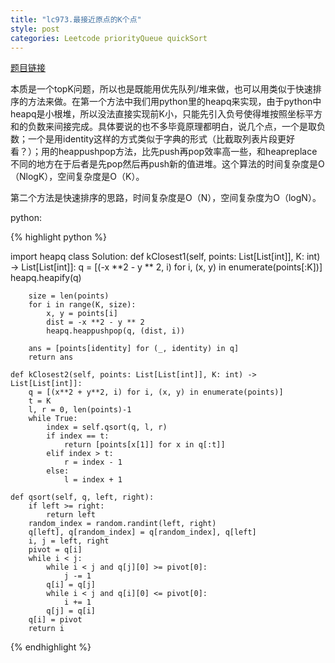 ```yaml
---
title: "lc973.最接近原点的K个点"
style: post
categories: Leetcode priorityQueue quickSort
---
```


[题目链接](https://leetcode-cn.com/problems/k-closest-points-to-origin/)

本质是一个topK问题，所以也是既能用优先队列/堆来做，也可以用类似于快速排序的方法来做。在第一个方法中我们用python里的heapq来实现，由于python中heapq是小根堆，所以没法直接实现前K小，只能先引入负号使得堆按照坐标平方和的负数来间接完成。具体要说的也不多毕竟原理都明白，说几个点，一个是取负数；一个是用identity这样的方式类似于字典的形式（比截取列表片段更好看？）；用的heappushpop方法，比先push再pop效率高一些，和heapreplace不同的地方在于后者是先pop然后再push新的值进堆。这个算法的时间复杂度是O（NlogK），空间复杂度是O（K）。

第二个方法是快速排序的思路，时间复杂度是O（N），空间复杂度为O（logN）。

python:

{% highlight python %}

import heapq
class Solution:
    def kClosest1(self, points: List[List[int]], K: int) -> List[List[int]]:
        q = [(-x **2 - y ** 2, i) for i, (x, y) in enumerate(points[:K])]
        heapq.heapify(q)

        size = len(points)
        for i in range(K, size):
            x, y = points[i]
            dist = -x **2 - y ** 2
            heapq.heappushpop(q, (dist, i))
        
        ans = [points[identity] for (_, identity) in q]
        return ans
		
    def kClosest2(self, points: List[List[int]], K: int) -> List[List[int]]:
        q = [(x**2 + y**2, i) for i, (x, y) in enumerate(points)]
        t = K
        l, r = 0, len(points)-1
        while True:
            index = self.qsort(q, l, r)
            if index == t:
                return [points[x[1]] for x in q[:t]]
            elif index > t:
                r = index - 1
            else:
                l = index + 1
    
    def qsort(self, q, left, right):
        if left >= right:
            return left
        random_index = random.randint(left, right)
        q[left], q[random_index] = q[random_index], q[left]
        i, j = left, right
        pivot = q[i]
        while i < j:
            while i < j and q[j][0] >= pivot[0]:
                j -= 1
            q[i] = q[j]
            while i < j and q[i][0] <= pivot[0]:
                i += 1
            q[j] = q[i]
        q[i] = pivot
        return i

{% endhighlight %}
